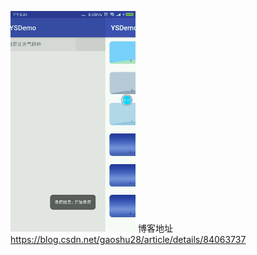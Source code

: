 ![image](https://github.com/YsInHZ/WeatherCard/blob/master/gif/20181114101331529.gif)
博客地址 https://blog.csdn.net/gaoshu28/article/details/84063737
